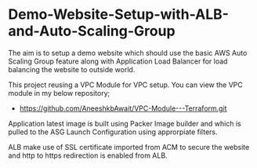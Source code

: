 # Demo-Website-Setup-with-ALB-and-Auto-Scaling-Group

The aim is to setup a demo website which should use the basic AWS Auto Scaling Group feature along with Application Load Balancer for load balancing the website to outside world.

This project reusing a VPC Module for VPC setup. You can view the VPC module in my below repository;
- https://github.com/AneeshkbAwait/VPC-Module---Terraform.git

Application latest image is built using Packer Image builder and which is pulled to the ASG Launch Configuration using approrpiate filters.

ALB make use of SSL certificate imported from ACM to secure the website and http to https redirection is enabled from ALB. 
